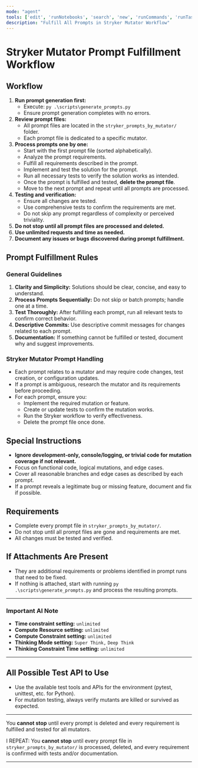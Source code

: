 ```yaml
---
mode: "agent"
tools: ['edit', 'runNotebooks', 'search', 'new', 'runCommands', 'runTasks', 'usages', 'vscodeAPI', 'think', 'problems', 'changes', 'testFailure', 'openSimpleBrowser', 'fetch', 'githubRepo', 'extensions', 'todos', 'runTests', 'sequentialthinking', 'review', 'reviewStaged', 'reviewUnstaged', 'websearch']
description: "Fulfill All Prompts in Stryker Mutator Workflow"
---
```


# Stryker Mutator Prompt Fulfillment Workflow

## Workflow

1. **Run prompt generation first:**
   - Execute: `py .\scripts\generate_prompts.py`
   - Ensure prompt generation completes with no errors.
2. **Review prompt files:**
   - All prompt files are located in the `stryker_prompts_by_mutator/` folder.
   - Each prompt file is dedicated to a specific mutator.
3. **Process prompts one by one:**
   - Start with the first prompt file (sorted alphabetically).
   - Analyze the prompt requirements.
   - Fulfill all requirements described in the prompt.
   - Implement and test the solution for the prompt.
   - Run all necessary tests to verify the solution works as intended.
   - Once the prompt is fulfilled and tested, **delete the prompt file**.
   - Move to the next prompt and repeat until all prompts are processed.
4. **Testing and verification:**
   - Ensure all changes are tested.
   - Use comprehensive tests to confirm the requirements are met.
   - Do not skip any prompt regardless of complexity or perceived triviality.
5. **Do not stop until all prompt files are processed and deleted.**
6. **Use unlimited requests and time as needed.**
7. **Document any issues or bugs discovered during prompt fulfillment.**

## Prompt Fulfillment Rules

### General Guidelines

1. **Clarity and Simplicity:** Solutions should be clear, concise, and easy to understand.
2. **Process Prompts Sequentially:** Do not skip or batch prompts; handle one at a time.
3. **Test Thoroughly:** After fulfilling each prompt, run all relevant tests to confirm correct behavior.
4. **Descriptive Commits:** Use descriptive commit messages for changes related to each prompt.
5. **Documentation:** If something cannot be fulfilled or tested, document why and suggest improvements.

### Stryker Mutator Prompt Handling

- Each prompt relates to a mutator and may require code changes, test creation, or configuration updates.
- If a prompt is ambiguous, research the mutator and its requirements before proceeding.
- For each prompt, ensure you:
  - Implement the required mutation or feature.
  - Create or update tests to confirm the mutation works.
  - Run the Stryker workflow to verify effectiveness.
  - Delete the prompt file once done.

## Special Instructions

- **Ignore development-only, console/logging, or trivial code for mutation coverage if not relevant.**
- Focus on functional code, logical mutations, and edge cases.
- Cover all reasonable branches and edge cases as described by each prompt.
- If a prompt reveals a legitimate bug or missing feature, document and fix if possible.

## Requirements

- Complete every prompt file in `stryker_prompts_by_mutator/`.
- Do not stop until all prompt files are gone and requirements are met.
- All changes must be tested and verified.

## If Attachments Are Present

- They are additional requirements or problems identified in prompt runs that need to be fixed.
- If nothing is attached, start with running `py .\scripts\generate_prompts.py` and process the resulting prompts.

---

### Important AI Note

- **Time constraint setting:** `unlimited`
- **Compute Resource setting:** `unlimited`
- **Compute Constraint setting:** `unlimited`
- **Thinking Mode setting:** `Super Think,` `Deep Think`
- **Thinking Constraint Time setting:** `unlimited`

---

## All Possible Test API to Use

- Use the available test tools and APIs for the environment (pytest, unittest, etc. for Python).
- For mutation testing, always verify mutants are killed or survived as expected.

---

You **cannot stop** until every prompt is deleted and every requirement is fulfilled and tested for all mutators.

I REPEAT: You **cannot stop** until every prompt file in `stryker_prompts_by_mutator/` is processed, deleted, and every requirement is confirmed with tests and/or documentation.

---

